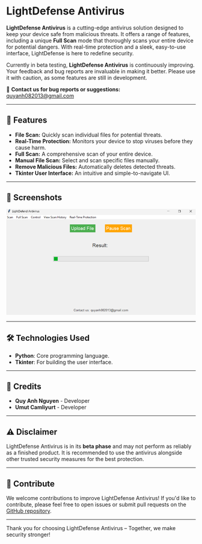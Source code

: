 # LightDefense Antivirus  

**LightDefense Antivirus** is a cutting-edge antivirus solution designed to keep your device safe from malicious threats. It offers a range of features, including a unique **Full Scan** mode that thoroughly scans your entire device for potential dangers. With real-time protection and a sleek, easy-to-use interface, LightDefense is here to redefine security.

Currently in beta testing, **LightDefense Antivirus** is continuously improving. Your feedback and bug reports are invaluable in making it better. Please use it with caution, as some features are still in development.

📩 **Contact us for bug reports or suggestions:**  
[quyanh082013@gmail.com](mailto:quyanh082013@gmail.com)

---

## 🚀 Features  
- **File Scan:** Quickly scan individual files for potential threats.  
- **Real-Time Protection:** Monitors your device to stop viruses before they cause harm.  
- **Full Scan:** A comprehensive scan of your entire device.  
- **Manual File Scan:** Select and scan specific files manually.  
- **Remove Malicious Files:** Automatically deletes detected threats.  
- **Tkinter User Interface:** An intuitive and simple-to-navigate UI.  

---

## 📸 Screenshots  
![image](Screenshot.png)

---

## 🛠️ Technologies Used  
- **Python**: Core programming language.  
- **Tkinter**: For building the user interface.  

---

## 🎉 Credits  
- **Quy Anh Nguyen** - Developer  
- **Umut Camliyurt** - Developer  

---

## ⚠️ Disclaimer  
LightDefense Antivirus is in its **beta phase** and may not perform as reliably as a finished product. It is recommended to use the antivirus alongside other trusted security measures for the best protection.  

---

## 🌟 Contribute  
We welcome contributions to improve LightDefense Antivirus! If you'd like to contribute, please feel free to open issues or submit pull requests on the [GitHub repository](#).  

---

Thank you for choosing LightDefense Antivirus – Together, we make security stronger!
